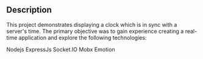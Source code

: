 ## Description
This project demonstrates displaying a clock which is in sync with a server's time.
The primary objective was to gain experience creating a real-time application and explore the following technologies:

Nodejs
ExpressJs
Socket.IO
Mobx
Emotion
